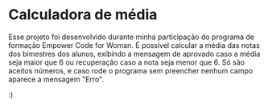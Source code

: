 # Calculadora de média

Esse projeto foi desenvolvido durante minha participação do programa de formação Empower Code for Woman. É possível calcular a média das notas dos bimestres dos alunos, exibindo a mensagem de aprovado caso a média seja maior que 6 ou recuperação caso a nota seja menor que 6. Só são aceitos números, e caso rode o programa sem preencher nenhum campo aparece a mensagem "Erro".  


:)
